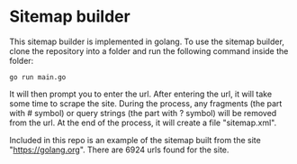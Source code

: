 # Sitemap builder

This sitemap builder is implemented in golang. To use the sitemap builder, clone the repository into a folder and run the following command inside the folder:

```
go run main.go
```

It will then prompt you to enter the url. After entering the url, it will take some time to scrape the site. During the process, any fragments (the part with # symbol) or query strings (the part with ? symbol) will be removed from the url. At the end of the process, it will create a file "sitemap.xml".

Included in this repo is an example of the sitemap built from the site "https://golang.org". There are 6924 urls found for the site.